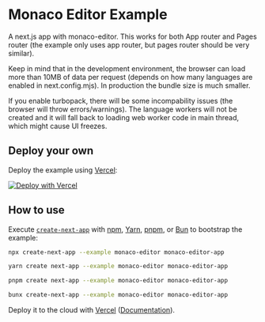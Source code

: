 # Monaco Editor Example

A next.js app with monaco-editor. This works for both App router and Pages router (the example only uses app router, but pages router should be very similar).

Keep in mind that in the development environment, the browser can load more than 10MB of data per request (depends on how many languages are enabled in next.config.mjs). In production the bundle size is much smaller.

If you enable turbopack, there will be some incompability issues (the browser will throw errors/warnings). The language workers will not be created and it will fall back to loading web worker code in main thread, which might cause UI freezes.

## Deploy your own

Deploy the example using [Vercel](https://vercel.com?utm_source=github&utm_medium=readme&utm_campaign=next-example):

[![Deploy with Vercel](https://vercel.com/button)](https://vercel.com/new/clone?repository-url=https://github.com/vercel/next.js/tree/canary/examples/monaco-editor&project-name=monaco-editor&repository-name=monaco-editor)

## How to use

Execute [`create-next-app`](https://github.com/vercel/next.js/tree/canary/packages/create-next-app) with [npm](https://docs.npmjs.com/cli/init), [Yarn](https://yarnpkg.com/lang/en/docs/cli/create/), [pnpm](https://pnpm.io), or [Bun](https://bun.sh/docs/cli/bunx) to bootstrap the example:

```bash
npx create-next-app --example monaco-editor monaco-editor-app
```

```bash
yarn create next-app --example monaco-editor monaco-editor-app
```

```bash
pnpm create next-app --example monaco-editor monaco-editor-app
```

```bash
bunx create-next-app --example monaco-editor monaco-editor-app
```

Deploy it to the cloud with [Vercel](https://vercel.com/new?utm_source=github&utm_medium=readme&utm_campaign=next-example) ([Documentation](https://nextjs.org/docs/deployment)).
